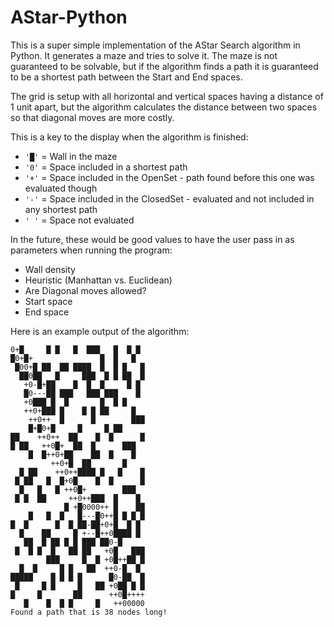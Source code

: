# AStar-Python

This is a super simple implementation of the AStar Search algorithm in Python.  It generates a maze and tries to solve it.
The maze is not guaranteed to be solvable, but if the algorithm finds a path it is guaranteed to be a shortest path between the Start and End spaces.

The grid is setup with all horizontal and vertical spaces having a distance of 1 unit apart, but the algorithm calculates the distance between two spaces so that diagonal moves are more costly.

This is a key to the display when the algorithm is finished:

* `'█'` = Wall in the maze
* `'0'` = Space included in a shortest path
* `'+'` = Space included in the OpenSet - path found before this one was evaluated though
* `'-'` = Space included in the ClosedSet - evaluated and not included in any shortest path
* `' '` = Space not evaluated

In the future, these would be good values to have the user pass in as parameters when running the program:
* Wall density
* Heuristic (Manhattan vs. Euclidean)
* Are Diagonal moves allowed?
* Start space
* End space

Here is an example output of the algorithm:
```
0+█     █ █   █  ███   █  █ █
█0+█+               █  █   █
 █00+█ ██  ██ ████  █  █ █   █
  ██0██   █     ███  █ █ ██  █
   +0-█+██    █  █  █     █ █
   █0---██ ███   ███ ███    █
   +0███ █  █       █  █ █
   ++0+███ █    █ █ ██     █
    ++0++  █      █        ███
    █+█0+█     █     █ ██
██    ++0++  ██    █  █      █
█ ██   ++0█+  ██  █      ███
    █  █++0+██    ██  █    █
         ++0+█  ██       █
  █ ██    ++0++████ █   █    █
 █ ██   █  █+0█    █  █      █
  █   █   █ ++0█+        ███
 █ █  ██     ++0++███  █    █
            █ +█0000++ █    ██
    █   █  █   █---█0++█ █ █ █
█  █      █  █ ██-██+0+█  █ █
  █    ██     █ +--█++0████ █
   ██  █ ██ █ █ ███ ██0-█
 █  █ █  █   ██ ██   +0█   ███
        ███     █  █ +0█++██ █
  █  █     █ █   ██  ++0-█  █
█████    █ █ █ █      █0-██  █
 █     █ █     █   ██ +0██ █ █
█     █       ██      ++0█++++
   █    █  █ █     █   ++00000
Found a path that is 38 nodes long!
```

